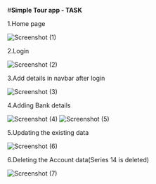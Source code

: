 #**Simple Tour app - TASK**

1.Home page 

![Screenshot (1)](https://user-images.githubusercontent.com/17741858/126027817-c563e136-4523-43a1-a2c4-0bfb565c7e93.png)

2.Login

![Screenshot (2)](https://user-images.githubusercontent.com/17741858/126027859-4e1e9f16-3fdd-474b-9024-d2fa0a31e21f.png)

3.Add details in navbar after login

![Screenshot (3)](https://user-images.githubusercontent.com/17741858/126027878-8e3e9991-456d-4cd8-a979-eab9ff5b0ca9.png)

4.Adding Bank details

![Screenshot (4)](https://user-images.githubusercontent.com/17741858/126027888-dce66758-dfe6-4a3d-9e7a-716138c330e8.png)
![Screenshot (5)](https://user-images.githubusercontent.com/17741858/126027892-5583f057-75d7-41ba-9827-4b1893e30380.png)

5.Updating the existing data

![Screenshot (6)](https://user-images.githubusercontent.com/17741858/126027905-728436a2-8f74-4141-afbc-489836f00c1e.png)

6.Deleting the Account data(Series 14 is deleted)

![Screenshot (7)](https://user-images.githubusercontent.com/17741858/126027913-d1b6d0f1-0bed-42c6-9587-ea62122c741d.png)


